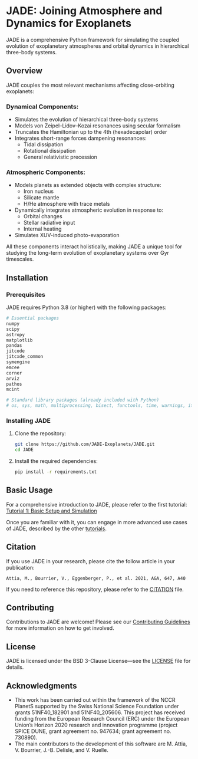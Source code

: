 # JADE: Joining Atmosphere and Dynamics for Exoplanets

JADE is a comprehensive Python framework for simulating the coupled evolution of exoplanetary atmospheres and orbital dynamics in hierarchical three-body systems.

## Overview

JADE couples the most relevant mechanisms affecting close-orbiting exoplanets:

### Dynamical Components:
- Simulates the evolution of hierarchical three-body systems
- Models von Zeipel–Lidov–Kozai resonances using secular formalism
- Truncates the Hamiltonian up to the 4th (hexadecapolar) order
- Integrates short-range forces dampening resonances:
  - Tidal dissipation
  - Rotational dissipation
  - General relativistic precession

### Atmospheric Components:
- Models planets as extended objects with complex structure:
  - Iron nucleus
  - Silicate mantle
  - H/He atmosphere with trace metals
- Dynamically integrates atmospheric evolution in response to:
  - Orbital changes
  - Stellar radiative input
  - Internal heating
- Simulates XUV-induced photo-evaporation

All these components interact holistically, making JADE a unique tool for studying the long-term evolution of exoplanetary systems over Gyr timescales.

## Installation

### Prerequisites

JADE requires Python 3.8 (or higher) with the following packages:

```bash
# Essential packages
numpy
scipy
astropy
matplotlib
pandas
jitcode
jitcxde_common
symengine
emcee
corner
arviz
pathos
mcint

# Standard library packages (already included with Python)
# os, sys, math, multiprocessing, bisect, functools, time, warnings, itertools, argparse, zipfile
```

### Installing JADE

1. Clone the repository:
   ```bash
   git clone https://github.com/JADE-Exoplanets/JADE.git
   cd JADE
   ```

2. Install the required dependencies:
   ```bash
   pip install -r requirements.txt
   ```

## Basic Usage

For a comprehensive introduction to JADE, please refer to the first tutorial:
[Tutorial 1: Basic Setup and Simulation](tutorials/tutorial1_fd1_fa3_fc_fa1.ipynb)

Once you are familiar with it, you can engage in more advanced use cases of JADE, described by the other [tutorials](tutorials/).

## Citation

If you use JADE in your research, please cite the follow article in your publication:

```
Attia, M., Bourrier, V., Eggenberger, P., et al. 2021, A&A, 647, A40
```

If you need to reference this repository, please refer to the [CITATION](CITATION.cff) file.

## Contributing

Contributions to JADE are welcome! Please see our [Contributing Guidelines](CONTRIBUTING.md) for more information on how to get involved.

## License

JADE is licensed under the BSD 3-Clause License—see the [LICENSE](LICENSE) file for details.

## Acknowledgments

- This work has been carried out within the framework of the NCCR PlanetS supported by the Swiss National Science Foundation under grants 51NF40_182901 and 51NF40_205606. This project has received funding from the European Research Council (ERC) under the European Union’s Horizon 2020 research and innovation programme (project SPICE DUNE, grant agreement no. 947634; grant agreement no. 730890).
- The main contributors to the development of this software are M. Attia, V. Bourrier, J.-B. Delisle, and V. Ruelle.